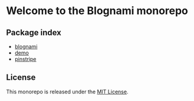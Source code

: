# Welcome to the Blognami monorepo

## Package index

- [blognami](https://github.com/blognami/blognami/tree/main/packages/blognami)
- [demo](https://github.com/blognami/blognami/tree/main/packages/demo)
- [pinstripe](https://github.com/blognami/blognami/tree/main/packages/pinstripe)

## License

This monorepo is released under the [MIT License](https://opensource.org/licenses/MIT).
